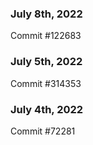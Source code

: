 ### July 8th, 2022

Commit #122683

### July 5th, 2022

Commit #314353


### July 4th, 2022

Commit #72281
